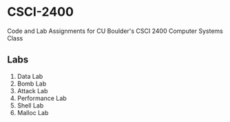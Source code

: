 # CSCI-2400

Code and Lab Assignments for CU Boulder's CSCI 2400 Computer Systems Class

## Labs

1. Data Lab
2. Bomb Lab
3. Attack Lab
4. Performance Lab
5. Shell Lab
6. Malloc Lab